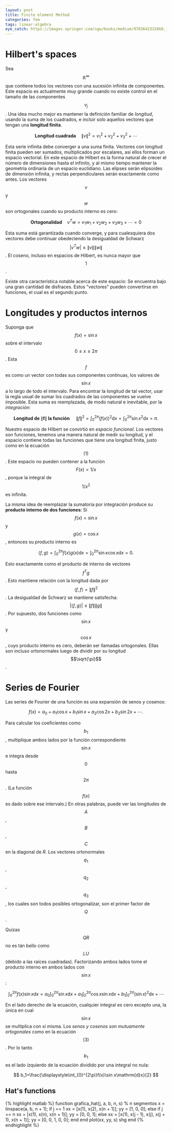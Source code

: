```yaml
---
layout: post
title: Finite element Method
categories: fem
tags: linear-algebra
eye_catch: https://images.springer.com/sgw/books/medium/9783642332869.jpg
---
```


# Hilbert's spaces

Sea $$\mathbb{R}^\infty$$ que contiene todos los vectores con una sucesión infinita de componentes. Este espacio es actualmente muy grande cuando no existe control en el tamaño de las componentes $$v_j$$. Una idea mucho mejor es mantener la definición familiar de *longitud*, usando la suma de los cuadrados, e incluir solo aquellos vectores que tengan una **longitud finita**.

<!--more-->

$$
\textbf{Longitud cuadrada}\quad \|v\|^2= v_1^2+v_2^2+v_3^2+\cdots   
$$

Esta serie infinita debe converger a una suma finita. Vectores con longitud finita pueden ser sumados, multiplicados por escalares, así ellos forman un espacio vectorial. En este espacio de Hilbert es la forma natural de crecer el número de dimensiones hasta el infinito, y al mismo tiempo mantener la geometría ordinaria de un espacio euclidiano. Las elipses serán elipsoides de dimensión infinita, y rectas perpendiculares serán exactamente como antes. Los vectores $$v$$ y $$w$$ son ortogonales cuando su producto interno es cero:

$$
\tag{1}\mathbf{Ortogonalidad}\quad v^Tw=v_1w_1+v_2w_2+v_3w_3+\cdots =0
$$

Esta suma está garantizada cuando converge, y para cualesquiera dos vectores debe continuar obedeciendo la desigualdad de Schwarz $$\vert v^Tw\vert\le \|v\|\|w\|$$. El coseno, incluso en espacios de Hilbert, es nunca mayor que $$1$$.

Existe otra característica notable acerca de este espacio: Se encuentra bajo una gran cantidad de disfraces. Estos "vectores" pueden convertirse en funciones, el cual es el segundo punto.

# Longitudes y productos internos

Suponga que $$f(x)=\sin x$$ sobre el intervalo $$0\le x\le 2\pi$$. Esta $$f$$ es como un vector con todas sus componentes continuas, los valores de $$\sin x$$ a lo largo de todo el intervalo. Para encontrar la longitud de tal vector, usar la regla usual de sumar los cuadrados de las componentes se vuelve imposible. Esta suma es reemplazada, de modo natural e inevitable, por la *integración*:


$$
\tag{2}\textbf{Longitud de }\|\bm{f}\|\textbf{ la función }\quad\|f\|^2=\int_0^{2\pi}{\left(f(x)\right)}^2\mathrm{d}x=\int_0^{2\pi}{\sin x}^2\mathrm{d}x=\pi.
$$

Nuestro espacio de Hilbert se convirtió en *espacio funcional*. Los vectores son funciones, tenemos una manera natural de medir su longitud, y el espacio contiene todas las funciones que tiene una longitud finita, justo como en la ecuación $$(1)$$. Este espacio no pueden contener a la función $$F(x)=1/x$$, porque la integral de $$1/x^2$$ es infinita.

La misma idea de reemplazar la sumatoria por integración produce su **producto interno de dos funciones**: Si $$f(x)=\sin x$$ y $$g(x)=\cos x$$, entonces su producto interno es

$$
\tag{3}\langle f,g\rangle=\int_{0}^{2\pi}f(x)g(x)\mathrm{d}x=\int_{0}^{2\pi}\sin x\cos x\mathrm{d}x=0.
$$

Esto exactamente como el producto de interno de vectores $$f^Tg$$. Esto mantiene relación con la longitud dada por $$\langle f,f\rangle=\|f\|^2$$. La desigualdad de Schwarz se mantiene satisfecha: $$\vert\langle f,g \rangle\vert\le \|f\|\|g\|$$. Por supuesto, dos funciones como $$\sin x$$ y $$\cos x$$, cuyo producto interno es cero, deberán ser llamadas ortogonales. Ellas son incluso ortonormales luego de dividir por su longitud $$\sqrt{\pi}$$.

# Series de Fourier

Las series de Fourier de una función es una expansión de senos y cosenos:

$$
f(x)=a_0+a_1\cos x+b_1\sin x+a_2\cos 2x+b_2\sin 2x+\cdots.
$$

Para calcular los coeficientes como $$b_1$$, multiplique ambos lados por la función correspondiente $$\sin x$$ e integra desde $$0$$ hasta $$2\pi$$. (La función $$f(x)$$ es dado sobre ese intervalo.) En otras palabras, puede ver las longitudes de $$A$$, $$B$$, $$C$$ en la diagonal de $R$. Los vectores ortonormales $$q_1$$, $$q_2$$, $$q_3$$, los cuales son todos posibles ortogonalizar, son el primer factor de $$Q$$.

Quizas $$QR$$ no es tán bello como $$LU$$ (debido a las raíces cuadradas). Factorizando ambos lados tome el producto interno en ambos lados con $$\sin x$$:

$$
\int_0^{2\pi}f(x)\sin x\mathrm{d}x=a_0\int_0^{2\pi}\sin x\mathrm{d}x+a_1\int_0^{2\pi}\cos x\sin x\mathrm{d}x+ b_1\int_0^{2\pi}{(\sin x)}^2\mathrm{d}x+\cdots
$$

En el lado derecho de la ecuación, cualquier integral es cero excepto una, la única en cual $$\sin x$$ se multiplica con sí misma. Los *senos y cosenos son mutuamente ortogonales* como en la ecuación $$(3)$$. Por lo tanto $$b_1$$ es el lado izquierdo de la ecuación dividido por una integral no nula:

$$
b_1=\frac{\displaystyle\int_{0}^{2\pi}f(x)\sin x\mathrm{d}x}{2}
$$

## Hat's functions

{% highlight matlab %}
function grafica_hat(j, a, b, n, s)
% n segmentos
x = linspace(a, b, n + 1);
if j == 1
    xx = [x(1), x(2), x(n + 1)];
    yy = [1, 0, 0];
else
    if j == n
        xx = [x(1), x(n), x(n + 1)];
        yy = [0, 0, 1];
    else
        xx = [x(1), x(j - 1), x(j), x(j + 1), x(n + 1)];
        yy = [0, 0, 1, 0, 0];
    end
end
plot(xx, yy, s)
shg
end
{% endhighlight %}